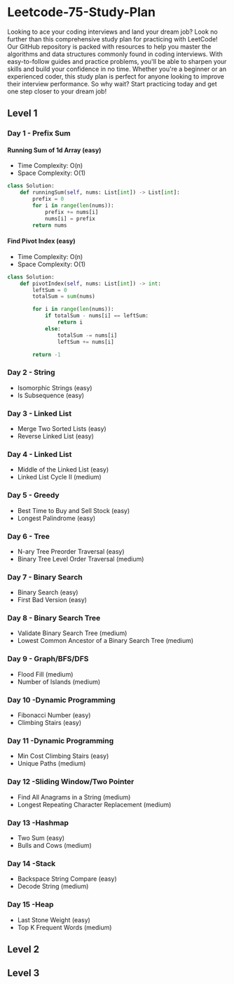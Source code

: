 # Leetcode-75-Study-Plan

Looking to ace your coding interviews and land your dream job? Look no further than this comprehensive study plan for practicing with LeetCode! Our GitHub repository is packed with resources to help you master the algorithms and data structures commonly found in coding interviews. With easy-to-follow guides and practice problems, you'll be able to sharpen your skills and build your confidence in no time. Whether you're a beginner or an experienced coder, this study plan is perfect for anyone looking to improve their interview performance. So why wait? Start practicing today and get one step closer to your dream job!

## Level 1
### Day 1 - Prefix Sum
#### Running Sum of 1d Array (easy)
- Time Complexity: O(n)
- Space Complexity: O(1)
```py
class Solution:
    def runningSum(self, nums: List[int]) -> List[int]:
        prefix = 0
        for i in range(len(nums)):
            prefix += nums[i]
            nums[i] = prefix
        return nums
```
#### Find Pivot Index (easy)
- Time Complexity: O(n)
- Space Complexity: O(1)
```py
class Solution:
    def pivotIndex(self, nums: List[int]) -> int:
        leftSum = 0
        totalSum = sum(nums)

        for i in range(len(nums)):
            if totalSum - nums[i] == leftSum:
                return i
            else:
                totalSum -= nums[i]
                leftSum += nums[i]

        return -1
```

### Day 2 - String
- Isomorphic Strings (easy)
- Is Subsequence (easy)
### Day 3 - Linked List
- Merge Two Sorted Lists (easy)
- Reverse Linked List (easy)
### Day 4 - Linked List
- Middle of the Linked List (easy)
- Linked List Cycle II (medium)
### Day 5 - Greedy
- Best Time to Buy and Sell Stock (easy)
- Longest Palindrome (easy)
### Day 6 - Tree
- N-ary Tree Preorder Traversal (easy)
- Binary Tree Level Order Traversal (medium)
### Day 7 - Binary Search
- Binary Search (easy)
- First Bad Version (easy)
### Day 8 - Binary Search Tree
- Validate Binary Search Tree (medium)
- Lowest Common Ancestor of a Binary Search Tree (medium)
### Day 9 - Graph/BFS/DFS
- Flood Fill (medium)
- Number of Islands (medium)
### Day 10 -Dynamic Programming
- Fibonacci Number (easy)
- Climbing Stairs (easy)
### Day 11 -Dynamic Programming
- Min Cost Climbing Stairs (easy)
- Unique Paths (medium)
### Day 12 -Sliding Window/Two Pointer
- Find All Anagrams in a String (medium)
- Longest Repeating Character Replacement (medium)
### Day 13 -Hashmap
- Two Sum (easy)
- Bulls and Cows (medium)
### Day 14 -Stack
- Backspace String Compare (easy)
- Decode String (medium)
### Day 15 -Heap
- Last Stone Weight (easy)
- Top K Frequent Words (medium)

## Level 2

## Level 3
